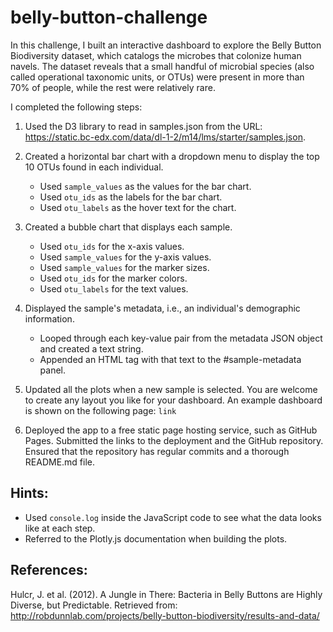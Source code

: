 # belly-button-challenge
In this challenge, I built an interactive dashboard to explore the Belly Button Biodiversity dataset, which catalogs the microbes that colonize human navels. The dataset reveals that a small handful of microbial species (also called operational taxonomic units, or OTUs) were present in more than 70% of people, while the rest were relatively rare.

I completed the following steps:

1. Used the D3 library to read in samples.json from the URL: https://static.bc-edx.com/data/dl-1-2/m14/lms/starter/samples.json.
2. Created a horizontal bar chart with a dropdown menu to display the top 10 OTUs found in each individual.
   - Used `sample_values` as the values for the bar chart.
   - Used `otu_ids` as the labels for the bar chart.
   - Used `otu_labels` as the hover text for the chart.
3. Created a bubble chart that displays each sample.
   - Used `otu_ids` for the x-axis values.
   - Used `sample_values` for the y-axis values.
   - Used `sample_values` for the marker sizes.
   - Used `otu_ids` for the marker colors.
   - Used `otu_labels` for the text values.
4. Displayed the sample's metadata, i.e., an individual's demographic information.
   - Looped through each key-value pair from the metadata JSON object and created a text string.
   - Appended an HTML tag with that text to the #sample-metadata panel.
5. Updated all the plots when a new sample is selected. You are welcome to create any layout you like for your dashboard. An example dashboard is shown on the following page:
`link`

6. Deployed the app to a free static page hosting service, such as GitHub Pages. Submitted the links to the deployment and the GitHub repository. Ensured that the repository has regular commits and a thorough README.md file.
   
## Hints:
   - Used `console.log` inside the JavaScript code to see what the data looks like at each step.
   - Referred to the Plotly.js documentation when building the plots.
  
## References:
Hulcr, J. et al. (2012). A Jungle in There: Bacteria in Belly Buttons are Highly Diverse, but Predictable. Retrieved from: http://robdunnlab.com/projects/belly-button-biodiversity/results-and-data/
